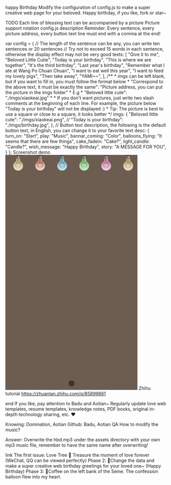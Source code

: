 happy Birthday
Modify the configuration of config.js to make a super creative web page for your beloved. Happy birthday, if you like, fork or star~



TODO
 Each line of blessing text can be accompanied by a picture
 Picture support rotation
config.js description
Reminder: Every sentence, every picture address, every button text line must end with a comma at the end!

var config = {
    // The length of the sentence can be any, you can write ten sentences or 20 sentences
    // Try not to exceed 15 words in each sentence, otherwise the display effect may not be very good
    texts: [
        "Give it to me",
        "Beloved Little Cutie",
        "Today is your birthday",
        "This is where we are together",
        "It's the third birthday",
        "Last year's birthday",
        "Remember what I ate at Wang Po Chuan Chuan",
        "I want to eat well this year",
        "I want to feed my lovely pigs",
        "Then take away",
        "YAMI~~",
    ],
    /**
     * imgs can be left blank, but if you want to fill in, you must follow the format below
     * "Correspond to the above text, it must be exactly the same": "Picture address, you can put the picture in the imgs folder"
     * E.g
     * "Beloved little cute": "./imgs/xiaokeai.jpg"
     *
     * If you don't want pictures, just write two slash comments at the beginning of each line. For example, the picture below "Today is your birthday" will not be displayed :)
     * Tip: The picture is best to use a square or close to a square, it looks better
     */
    imgs: {
        "Beloved little cute": "./imgs/xiaokeai.png",
        // "Today is your birthday": "./imgs/birthday.jpg",
    },
    // Button text description, the following is the default button text, in English, you can change it to your favorite text
    desc: {
        turn_on: "Start",
        play: "Music",
        bannar_coming: "Color",
        balloons_flying: "It seems that there are few things",
        cake_fadein: "Cake?",
        light_candle: "Candle?",
        wish_message: "Happy Birthday",
        story: "A MESSAGE FOR YOU",
    }
};
Screenshot demo
<img src="./assets/birthday-demo2.gif"/>
Zhihu tutorial
https://zhuanlan.zhihu.com/p/85899661

end
If you like, pay attention to Badu and Aotian~
Regularly update love web templates, resume templates, knowledge notes, PDF books, original in-depth technology sharing, etc. ❤️

Knowing: Domination, Aotian
Github: Badu, Aotian
QA
How to modify the music?

Answer: Overwrite the hbd.mp3 under the assets directory with your own mp3 music file, remember to have the same name after overwriting!

link
The first issue: Love Tree 🌴 Treasure the moment of love forever (WeChat, QQ can be viewed perfectly)
Phase 2: 🍰Change the data and make a super creative web birthday greetings for your loved one~ (Happy Birthday)
Phase 3: 🎈Coffee on the left bank of the Seine. The confession balloon flew into my heart.
